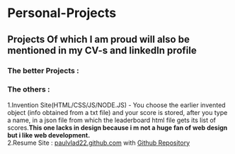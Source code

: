 # Personal-Projects
<h2>Projects Of which I am proud will also be mentioned in my CV-s and linkedIn profile</h2>
<h3>The better Projects : </h3>



<h3>The others : </h3>
1.Invention Site(HTML/CSS/JS/NODE.JS) - You choose the earlier invented object (info obtained from a txt file) and your score is stored, after you type a name, in a json file from which the leaderboard html file gets its list of scores.<strong>This one lacks in design because i m not a huge fan of web design but i like web development.</strong><br>
2.Resume Site : <a href="paulvlad22.github.io">paulvlad22.github.com</a>  with  <a href="https://github.com/PaulVLAD22/PaulVLAD22.github.io">Github Repository</a>


